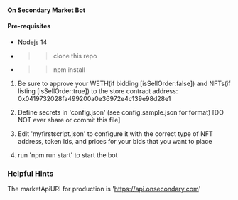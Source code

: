 #### On Secondary Market Bot 

#### Pre-requisites
- Nodejs 14 
- >> clone this repo
- >> npm install 


1. Be sure to approve your WETH(if bidding [isSellOrder:false]) and NFTs(if listing [isSellOrder:true]) to the store contract address: 0x0419732028fa499200a0e36972e4c139e98d28e1

2. Define secrets in 'config.json'  (see config.sample.json for format) [DO NOT ever share or commit this file]

3. Edit 'myfirstscript.json' to configure it with the correct type of NFT address, token Ids, and prices for your bids that you want to place 

4. run 'npm run start' to start the bot 




### Helpful Hints 

The marketApiURI for production is 'https://api.onsecondary.com' 